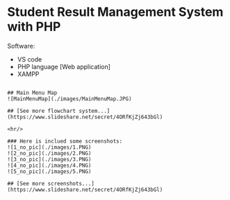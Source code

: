 # <b>Student Result Management System with PHP</b>

Software:
- VS code
- PHP language [Web application]
- XAMPP 

 
```

## Main Menu Map
![MainMenuMap](./images/MainMenuMap.JPG)

## [See more flowchart system...](https://www.slideshare.net/secret/4ORfKjZj643bGl)

<hr/>

### Here is inclued some screenshots:
![1_no_pic](./images/1.PNG)
![2_no_pic](./images/2.PNG)
![3_no_pic](./images/3.PNG)
![4_no_pic](./images/4.PNG)
![5_no_pic](./images/5.PNG)

## [See more screenshots...](https://www.slideshare.net/secret/4ORfKjZj643bGl)
